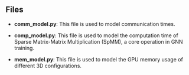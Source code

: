 ## Files

-   **comm_model.py**: This file is used to model communication times.

-   **comp_model.py**: This file is used to model the computation time of Sparse Matrix-Matrix Multiplication (SpMM), a core operation in GNN training.

-   **mem_model.py**: This file is used to model the GPU memory usage of different 3D configurations.


